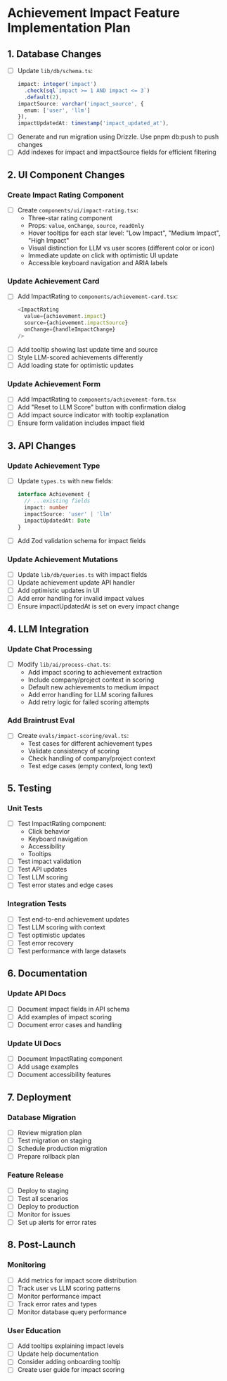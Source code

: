 # Achievement Impact Feature Implementation Plan

## 1. Database Changes
- [ ] Update `lib/db/schema.ts`:
  ```typescript
  impact: integer('impact')
    .check(sql`impact >= 1 AND impact <= 3`)
    .default(2),
  impactSource: varchar('impact_source', { 
    enum: ['user', 'llm'] 
  }),
  impactUpdatedAt: timestamp('impact_updated_at'),
  ```
- [ ] Generate and run migration using Drizzle. Use pnpm db:push to push changes
- [ ] Add indexes for impact and impactSource fields for efficient filtering

## 2. UI Component Changes

### Create Impact Rating Component
- [ ] Create `components/ui/impact-rating.tsx`:
  - Three-star rating component
  - Props: `value`, `onChange`, `source`, `readOnly`
  - Hover tooltips for each star level: "Low Impact", "Medium Impact", "High Impact"
  - Visual distinction for LLM vs user scores (different color or icon)
  - Immediate update on click with optimistic UI update
  - Accessible keyboard navigation and ARIA labels

### Update Achievement Card
- [ ] Add ImpactRating to `components/achievement-card.tsx`:
  ```typescript
  <ImpactRating 
    value={achievement.impact} 
    source={achievement.impactSource}
    onChange={handleImpactChange}
  />
  ```
- [ ] Add tooltip showing last update time and source
- [ ] Style LLM-scored achievements differently
- [ ] Add loading state for optimistic updates

### Update Achievement Form
- [ ] Add ImpactRating to `components/achievement-form.tsx`
- [ ] Add "Reset to LLM Score" button with confirmation dialog
- [ ] Add impact source indicator with tooltip explanation
- [ ] Ensure form validation includes impact field

## 3. API Changes

### Update Achievement Type
- [ ] Update `types.ts` with new fields:
  ```typescript
  interface Achievement {
    // ...existing fields
    impact: number
    impactSource: 'user' | 'llm'
    impactUpdatedAt: Date
  }
  ```
- [ ] Add Zod validation schema for impact fields

### Update Achievement Mutations
- [ ] Update `lib/db/queries.ts` with impact fields
- [ ] Update achievement update API handler
- [ ] Add optimistic updates in UI
- [ ] Add error handling for invalid impact values
- [ ] Ensure impactUpdatedAt is set on every impact change

## 4. LLM Integration

### Update Chat Processing
- [ ] Modify `lib/ai/process-chat.ts`:
  - Add impact scoring to achievement extraction
  - Include company/project context in scoring
  - Default new achievements to medium impact
  - Add error handling for LLM scoring failures
  - Add retry logic for failed scoring attempts

### Add Braintrust Eval
- [ ] Create `evals/impact-scoring/eval.ts`:
  - Test cases for different achievement types
  - Validate consistency of scoring
  - Check handling of company/project context
  - Test edge cases (empty context, long text)

## 5. Testing

### Unit Tests
- [ ] Test ImpactRating component:
  - Click behavior
  - Keyboard navigation
  - Accessibility
  - Tooltips
- [ ] Test impact validation
- [ ] Test API updates
- [ ] Test LLM scoring
- [ ] Test error states and edge cases

### Integration Tests
- [ ] Test end-to-end achievement updates
- [ ] Test LLM scoring with context
- [ ] Test optimistic updates
- [ ] Test error recovery
- [ ] Test performance with large datasets

## 6. Documentation

### Update API Docs
- [ ] Document impact fields in API schema
- [ ] Add examples of impact scoring
- [ ] Document error cases and handling

### Update UI Docs
- [ ] Document ImpactRating component
- [ ] Add usage examples
- [ ] Document accessibility features

## 7. Deployment

### Database Migration
- [ ] Review migration plan
- [ ] Test migration on staging
- [ ] Schedule production migration
- [ ] Prepare rollback plan

### Feature Release
- [ ] Deploy to staging
- [ ] Test all scenarios
- [ ] Deploy to production
- [ ] Monitor for issues
- [ ] Set up alerts for error rates

## 8. Post-Launch

### Monitoring
- [ ] Add metrics for impact score distribution
- [ ] Track user vs LLM scoring patterns
- [ ] Monitor performance impact
- [ ] Track error rates and types
- [ ] Monitor database query performance

### User Education
- [ ] Add tooltips explaining impact levels
- [ ] Update help documentation
- [ ] Consider adding onboarding tooltip
- [ ] Create user guide for impact scoring
